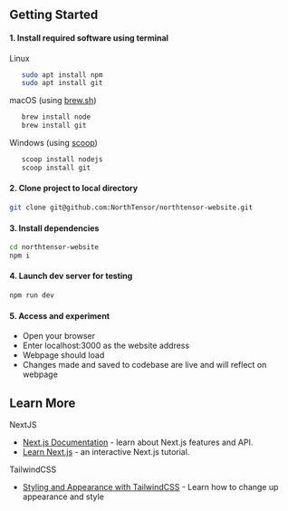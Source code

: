 ## Getting Started

#### 1. Install required software using terminal
Linux 
```bash
   sudo apt install npm
   sudo apt install git
```
      
macOS (using [brew.sh](https://brew.sh/))
```bash
   brew install node
   brew install git
```
     
Windows (using [scoop](https://scoop.sh/))
```bash
   scoop install nodejs
   scoop install git
```
  
#### 2. Clone project to local directory
   ```bash
   git clone git@github.com:NorthTensor/northtensor-website.git
   ```
   
#### 3. Install dependencies
   ```bash
   cd northtensor-website
   npm i
   ```

#### 4. Launch dev server for testing
   ```bash
   npm run dev
   ```
   
#### 5. Access and experiment
   - Open your browser 
   - Enter localhost:3000 as the website address
   - Webpage should load
   - Changes made and saved to codebase are live and will reflect on webpage

## Learn More

NextJS
- [Next.js Documentation](https://nextjs.org/docs) - learn about Next.js features and API.
- [Learn Next.js](https://nextjs.org/learn) - an interactive Next.js tutorial.

TailwindCSS
- [Styling and Appearance with TailwindCSS](https://tailwindcss.com/) - Learn how to change up appearance and style
